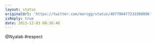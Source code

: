 ```yaml
---
layout: status
originalUrl: 'https://twitter.com/marcgg/status/407790477233360896'
isReply: true
date: 2013-12-03 08:36:40
---
```


@Nyalab #respect
